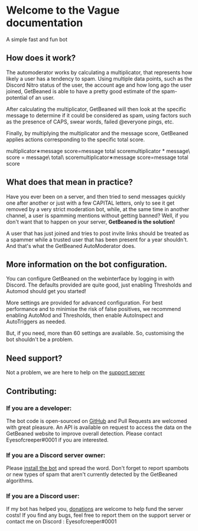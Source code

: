 # Welcome to the Vague documentation

A simple fast and fun bot

## How does it work? <a id="how-does-it-work"></a>

The automoderator works by calculating a multiplicator, that represents how likely a user has a tendency to spam. Using multiple data points, such as the Discord Nitro status of the user, the account age and how long ago the user joined, GetBeaned is able to have a pretty good estimate of the spam-potential of an user.

After calculating the multiplicator, GetBeaned will then look at the specific message to determine if it could be considered as spam, using factors such as the presence of CAPS, swear words, failed @everyone pings, etc.

Finally, by multiplying the multiplicator and the message score, GetBeaned applies actions corresponding to the specific total score.

multiplicator∗message score=message total scoremultiplicator \* message\ score = message\ total\ scoremultiplicator∗message score=message total score

## What does that mean in practice? <a id="what-does-that-mean-in-practice"></a>

Have you ever been on a server, and then tried to send messages quickly one after another or just with a few CAPITAL letters, only to see it get removed by a very strict moderation bot, while, at the same time in another channel, a user is spamming mentions without getting banned? Well, if you don't want that to happen on your server, **GetBeaned is the solution!**

A user that has just joined and tries to post invite links should be treated as a spammer while a trusted user that has been present for a year shouldn't. And that's what the GetBeaned AutoModerator does.

## More information on the bot configuration. <a id="more-information-on-the-bot-configuration"></a>

You can configure GetBeaned on the webinterface by logging in with Discord. The defaults provided are quite good, just enabling Thresholds and Automod should get you started!

More settings are provided for advanced configuration. For best performance and to minimise the risk of false positives, we recommend enabling AutoMod and Thresholds, then enable AutoInspect and AutoTriggers as needed.

But, if you need, more than 60 settings are available. So, customising the bot shouldn't be a problem.

## Need support? <a id="need-support"></a>

Not a problem, we are here to help on the [support server](https://discordapp.com/invite/cPbhK53)​

## Contributing: <a id="contributing"></a>

### If you are a developer: <a id="if-you-are-a-developer"></a>

The bot code is open-sourced on [GitHub](https://github.com/getbeaned) and Pull Requests are welcomed with great pleasure. An API is available on request to access the data on the GetBeaned website to improve overall detection. Please contact Eyesofcreeper\#0001 if you are interested.

### If you are a Discord server owner: <a id="if-you-are-a-discord-server-owner"></a>

Please [install the bot]() and spread the word. Don't forget to report spambots or new types of spam that aren't currently detected by the GetBeaned algorithms.

### If you are a Discord user: <a id="if-you-are-a-discord-user"></a>

If my bot has helped you, [donations](https://www.paypal.me/duckduckhunt) are welcome to help fund the server costs! If you find any bugs, feel free to report them on the support server or contact me on Discord : Eyesofcreeper\#0001

​

